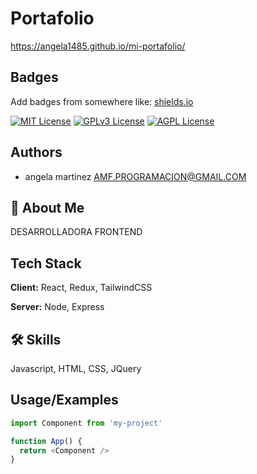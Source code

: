 # Portafolio
https://angela1485.github.io/mi-portafolio/
## Badges

Add badges from somewhere like: [shields.io](https://shields.io/)

[![MIT License](https://img.shields.io/badge/License-MIT-green.svg)](https://choosealicense.com/licenses/mit/)
[![GPLv3 License](https://img.shields.io/badge/License-GPL%20v3-yellow.svg)](https://opensource.org/licenses/)
[![AGPL License](https://img.shields.io/badge/license-AGPL-blue.svg)](http://www.gnu.org/licenses/agpl-3.0)


## Authors

- angela martinez AMF.PROGRAMACION@GMAIL.COM


## 🚀 About Me
DESARROLLADORA FRONTEND

## Tech Stack

**Client:** React, Redux, TailwindCSS

**Server:** Node, Express


## 🛠 Skills
Javascript, HTML, CSS, JQuery


## Usage/Examples

```javascript
import Component from 'my-project'

function App() {
  return <Component />
}
```


